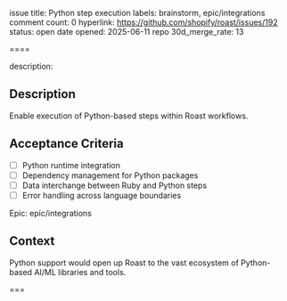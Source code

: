 issue title: Python step execution
labels: brainstorm, epic/integrations
comment count: 0
hyperlink: https://github.com/shopify/roast/issues/192
status: open
date opened: 2025-06-11
repo 30d_merge_rate: 13

====

description:
## Description
Enable execution of Python-based steps within Roast workflows.

## Acceptance Criteria
- [ ] Python runtime integration
- [ ] Dependency management for Python packages
- [ ] Data interchange between Ruby and Python steps
- [ ] Error handling across language boundaries

Epic: epic/integrations

## Context
Python support would open up Roast to the vast ecosystem of Python-based AI/ML libraries and tools.

===
